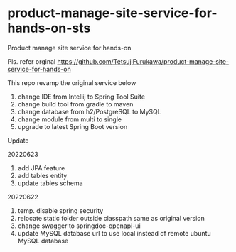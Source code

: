 # product-manage-site-service-for-hands-on-sts


Product manage site service for hands-on


Pls. refer orginal https://github.com/TetsujiFurukawa/product-manage-site-service-for-hands-on


This repo revamp the original service below
1.  change IDE from Intellij to Spring Tool Suite
2.  change build tool from gradle to maven
3.  change database from h2/PostgreSQL to MySQL
4.  change module from multi to single
5.  upgrade to latest Spring Boot version


Update


20220623
1.	add JPA feature
2.	add tables entity
3.	update tables schema


20220622
1.	temp. disable spring security
2.	relocate static folder outside classpath same as original version
3.	change swagger to springdoc-openapi-ui
4.	update MySQL database url to use local instead of remote ubuntu MySQL database

